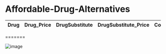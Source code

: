 # Affordable-Drug-Alternatives



| Drug | Drug_Price| DrugSubstitute| DrugSubstitute_Price | Condition | Condition_Prevalence | GeographicalRegion |
|------|-----------|---------------|----------------------|-----------|----------------------|--------------------|
=======


![image](https://github.com/user-attachments/assets/8a994371-9caf-47e2-8640-d5003160898d)

